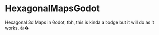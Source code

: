 # HexagonalMapsGodot
Hexagonal 3d Maps in Godot, tbh, this is kinda a bodge but it will do as it works. 👍�

